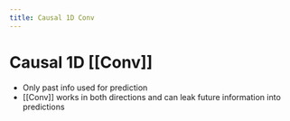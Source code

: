 ```yaml
---
title: Causal 1D Conv
---
```


# Causal 1D [[Conv]]
- Only past info used for prediction
- [[Conv]] works in both directions and can leak future information into predictions




















































































